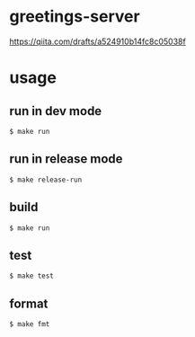 # greetings-server

https://qiita.com/drafts/a524910b14fc8c05038f

# usage

## run in dev mode

```
$ make run
```

## run in release mode

```
$ make release-run
```

## build

```
$ make run
```

## test

```
$ make test
```

## format

```
$ make fmt
```

